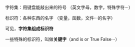 字符集：用键盘能敲出来的符号 （英文字母，数字，特殊字符···）

标识符：各种东西的名字 （变量，函数，文件···的名字）




可见，**字符集组成标识符**

一些特殊的标识符，叫做**关键字**（and is or True False···）
